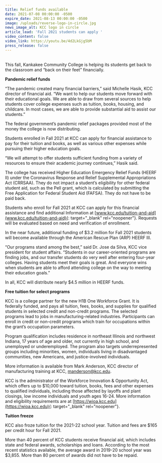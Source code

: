 ```yaml
---
title: Relief funds available
date: 2021-07-08 00:00:00 -0500
expire_date: 2021-08-13 00:00:00 -0500
image: /uploads/reverse-logo-in-circle.jpg
news_image_alt: KCC logo in circle
article_lead: 'Fall 2021 students can apply '
video_content: false
video_link: https://youtu.be/4d2LkGjg5bM
press_release: false
---
```

<br>This fall, Kankakee Community College is helping its students get back to the classroom and “back on their feet” financially.

**Pandemic relief funds**

“The pandemic created many financial barriers,” said Michelle Hasik, KCC director of financial aid. “We want to help our students move forward with their educational goals. We are able to draw from several sources to help students cover college expenses such as tuition, books, housing, and childcare. In most cases, we are able to provide substantial aid to assist our students.”

The federal government’s pandemic relief packages provided most of the money the college is now distributing.

Students enrolled in Fall 2021 at KCC can apply for financial assistance to pay for their tuition and books, as well as various other expenses while pursuing their higher education goals.&nbsp;

“We will attempt to offer students sufficient funding from a variety of resources to ensure their academic journey continues,” Hasik said.

The college has received Higher Education Emergency Relief Funds (HEERF II) under the Coronavirus Response and Relief Supplemental Appropriations Act (CRRSAA). They do not impact a student’s eligibility for other federal student aid, such as the Pell grant, which is calculated by submitting the Free Application for Federal Student Aid (FAFSA). They do not have to be paid back.

Students who enroll for Fall 2021 at KCC can apply for this financial assistance and find additional Information at [www.kcc.edu/tuition-and-aid](www.kcc.edu/tuition-and-aid){: target="_blank" rel="noopener"}. Requests will be evaluated based on need and verification of enrollment.

In the near future, additional funding of $3.2 million for Fall 2021 students will become available through the American Rescue Plan (ARP) HEERF III.

“Our programs stand among the best,” said Dr. Jose da Silva, KCC vice president for student affairs. “Students in our career-oriented programs are finding jobs, and our transfer students do very well after entering four-year colleges. Having students meet their goals is great. And everyone wins when students are able to afford attending college on the way to meeting their education goals.”&nbsp;

In all, KCC will distribute nearly $4.5 million in HEERF funds.

**Free tuition for select programs**

KCC is a college partner for the new H1B One Workforce Grant. It is federally funded, and pays all tuition, fees, books, and supplies for qualified students in selected credit and non-credit programs. The selected programs lead to jobs in manufacturing-related industries. Participants can enroll in credit or non-credit programs which train for occupations within the grant’s occupation parameters.

Program qualification includes residence in northeast Illinois and northwest Indiana, 17 years of age and older, not currently in high school, and unemployed or underemployed. The program also targets underrepresented groups including minorities, women, individuals living in disadvantaged communities, new Americans, and justice-involved individuals.&nbsp;

More information is available from Mark Anderson, KCC director of manufacturing training at KCC, [manderson@kcc.edu](mailto:manderson@kcc.edu).

KCC is the administrator of the Workforce Innovation & Opportunity Act, which offers up to $10,000 toward tuition, books, fees and other expenses to qualified individuals, including those affected by layoffs and plant closings, low income individuals and youth ages 16-24. More information and eligibility requirements are at [https://wioa.kcc.edu](https://wioa.kcc.edu){: target="_blank" rel="noopener"}.

**Tuition freeze**

KCC also froze tuition for the 2021-22 school year. Tuition and fees are $165 per credit hour for Fall 2021.

More than 40 percent of KCC students receive financial aid, which includes state and federal awards, scholarships and loans. According to the most recent statistics available, the average award in 2019-20 school year was $3,855. More than 80 percent of awards did not have to be repaid.

<br>&nbsp;
